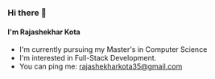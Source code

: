 ### Hi there 👋
#### I'm Rajashekhar Kota
* I'm currently pursuing my Master's in Computer Science
* I'm interested in Full-Stack Development.
* You can ping me: rajashekharkota35@gmail.com
